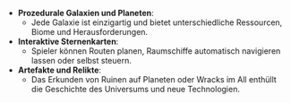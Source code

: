 - **Prozedurale Galaxien und Planeten**:
    - Jede Galaxie ist einzigartig und bietet unterschiedliche Ressourcen, Biome und Herausforderungen.
- **Interaktive Sternenkarten**:
    - Spieler können Routen planen, Raumschiffe automatisch navigieren lassen oder selbst steuern.
- **Artefakte und Relikte**:
    - Das Erkunden von Ruinen auf Planeten oder Wracks im All enthüllt die Geschichte des Universums und neue Technologien.